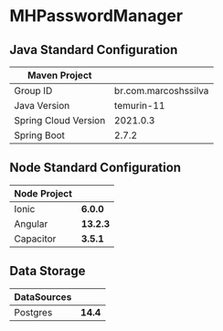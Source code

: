 # MHPasswordManager

## Java Standard Configuration
| Maven Project        |                      |
|----------------------|----------------------|
| Group ID             | br.com.marcoshssilva |
| Java Version         | temurin-11           |
| Spring Cloud Version | 2021.0.3             |
| Spring Boot          | 2.7.2                |

## Node Standard Configuration
| Node Project |            |
|--------------|------------|
| Ionic        | **6.0.0**  |
| Angular      | **13.2.3** |
| Capacitor    | **3.5.1**  |

## Data Storage
| DataSources |          |
|-------------|----------|
| Postgres    | **14.4** |